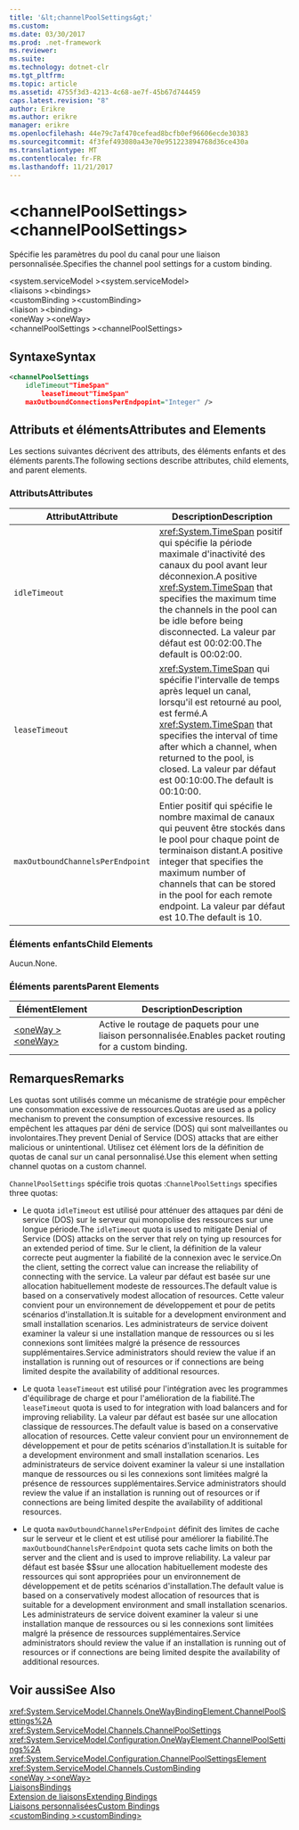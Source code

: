 ```yaml
---
title: '&lt;channelPoolSettings&gt;'
ms.custom: 
ms.date: 03/30/2017
ms.prod: .net-framework
ms.reviewer: 
ms.suite: 
ms.technology: dotnet-clr
ms.tgt_pltfrm: 
ms.topic: article
ms.assetid: 4755f3d3-4213-4c68-ae7f-45b67d744459
caps.latest.revision: "8"
author: Erikre
ms.author: erikre
manager: erikre
ms.openlocfilehash: 44e79c7af470cefead8bcfb0ef96606ecde30383
ms.sourcegitcommit: 4f3fef493080a43e70e951223894768d36ce430a
ms.translationtype: MT
ms.contentlocale: fr-FR
ms.lasthandoff: 11/21/2017
---
```

# <a name="ltchannelpoolsettingsgt"></a><span data-ttu-id="3a7d3-102">&lt;channelPoolSettings&gt;</span><span class="sxs-lookup"><span data-stu-id="3a7d3-102">&lt;channelPoolSettings&gt;</span></span>
<span data-ttu-id="3a7d3-103">Spécifie les paramètres du pool du canal pour une liaison personnalisée.</span><span class="sxs-lookup"><span data-stu-id="3a7d3-103">Specifies the channel pool settings for a custom binding.</span></span>  
  
 <span data-ttu-id="3a7d3-104">\<system.serviceModel ></span><span class="sxs-lookup"><span data-stu-id="3a7d3-104">\<system.serviceModel></span></span>  
<span data-ttu-id="3a7d3-105">\<liaisons ></span><span class="sxs-lookup"><span data-stu-id="3a7d3-105">\<bindings></span></span>  
<span data-ttu-id="3a7d3-106">\<customBinding ></span><span class="sxs-lookup"><span data-stu-id="3a7d3-106">\<customBinding></span></span>  
<span data-ttu-id="3a7d3-107">\<liaison ></span><span class="sxs-lookup"><span data-stu-id="3a7d3-107">\<binding></span></span>  
<span data-ttu-id="3a7d3-108">\<oneWay ></span><span class="sxs-lookup"><span data-stu-id="3a7d3-108">\<oneWay></span></span>  
<span data-ttu-id="3a7d3-109">\<channelPoolSettings ></span><span class="sxs-lookup"><span data-stu-id="3a7d3-109">\<channelPoolSettings></span></span>  
  
## <a name="syntax"></a><span data-ttu-id="3a7d3-110">Syntaxe</span><span class="sxs-lookup"><span data-stu-id="3a7d3-110">Syntax</span></span>  
  
```xml  
<channelPoolSettings  
    idleTimeout"TimeSpan"  
        leaseTimeout"TimeSpan"  
    maxOutboundConnectionsPerEndpopint="Integer" />  
```  
  
## <a name="attributes-and-elements"></a><span data-ttu-id="3a7d3-111">Attributs et éléments</span><span class="sxs-lookup"><span data-stu-id="3a7d3-111">Attributes and Elements</span></span>  
 <span data-ttu-id="3a7d3-112">Les sections suivantes décrivent des attributs, des éléments enfants et des éléments parents.</span><span class="sxs-lookup"><span data-stu-id="3a7d3-112">The following sections describe attributes, child elements, and parent elements.</span></span>  
  
### <a name="attributes"></a><span data-ttu-id="3a7d3-113">Attributs</span><span class="sxs-lookup"><span data-stu-id="3a7d3-113">Attributes</span></span>  
  
|<span data-ttu-id="3a7d3-114">Attribut</span><span class="sxs-lookup"><span data-stu-id="3a7d3-114">Attribute</span></span>|<span data-ttu-id="3a7d3-115">Description</span><span class="sxs-lookup"><span data-stu-id="3a7d3-115">Description</span></span>|  
|---------------|-----------------|  
|`idleTimeout`|<span data-ttu-id="3a7d3-116"><xref:System.TimeSpan> positif qui spécifie la période maximale d'inactivité des canaux du pool avant leur déconnexion.</span><span class="sxs-lookup"><span data-stu-id="3a7d3-116">A positive <xref:System.TimeSpan> that specifies the maximum time the channels in the pool can be idle before being disconnected.</span></span> <span data-ttu-id="3a7d3-117">La valeur par défaut est 00:02:00.</span><span class="sxs-lookup"><span data-stu-id="3a7d3-117">The default is 00:02:00.</span></span>|  
|`leaseTimeout`|<span data-ttu-id="3a7d3-118"><xref:System.TimeSpan> qui spécifie l'intervalle de temps après lequel un canal, lorsqu'il est retourné au pool, est fermé.</span><span class="sxs-lookup"><span data-stu-id="3a7d3-118">A <xref:System.TimeSpan> that specifies the interval of time after which a channel, when returned to the pool, is closed.</span></span> <span data-ttu-id="3a7d3-119">La valeur par défaut est 00:10:00.</span><span class="sxs-lookup"><span data-stu-id="3a7d3-119">The default is 00:10:00.</span></span>|  
|`maxOutboundChannelsPerEndpoint`|<span data-ttu-id="3a7d3-120">Entier positif qui spécifie le nombre maximal de canaux qui peuvent être stockés dans le pool pour chaque point de terminaison distant.</span><span class="sxs-lookup"><span data-stu-id="3a7d3-120">A positive integer that specifies the maximum number of channels that can be stored in the pool for each remote endpoint.</span></span> <span data-ttu-id="3a7d3-121">La valeur par défaut est 10.</span><span class="sxs-lookup"><span data-stu-id="3a7d3-121">The default is 10.</span></span>|  
  
### <a name="child-elements"></a><span data-ttu-id="3a7d3-122">Éléments enfants</span><span class="sxs-lookup"><span data-stu-id="3a7d3-122">Child Elements</span></span>  
 <span data-ttu-id="3a7d3-123">Aucun.</span><span class="sxs-lookup"><span data-stu-id="3a7d3-123">None.</span></span>  
  
### <a name="parent-elements"></a><span data-ttu-id="3a7d3-124">Éléments parents</span><span class="sxs-lookup"><span data-stu-id="3a7d3-124">Parent Elements</span></span>  
  
|<span data-ttu-id="3a7d3-125">Élément</span><span class="sxs-lookup"><span data-stu-id="3a7d3-125">Element</span></span>|<span data-ttu-id="3a7d3-126">Description</span><span class="sxs-lookup"><span data-stu-id="3a7d3-126">Description</span></span>|  
|-------------|-----------------|  
|[<span data-ttu-id="3a7d3-127">\<oneWay ></span><span class="sxs-lookup"><span data-stu-id="3a7d3-127">\<oneWay></span></span>](../../../../../docs/framework/configure-apps/file-schema/wcf/oneway.md)|<span data-ttu-id="3a7d3-128">Active le routage de paquets pour une liaison personnalisée.</span><span class="sxs-lookup"><span data-stu-id="3a7d3-128">Enables packet routing for a custom binding.</span></span>|  
  
## <a name="remarks"></a><span data-ttu-id="3a7d3-129">Remarques</span><span class="sxs-lookup"><span data-stu-id="3a7d3-129">Remarks</span></span>  
 <span data-ttu-id="3a7d3-130">Les quotas sont utilisés comme un mécanisme de stratégie pour empêcher une consommation excessive de ressources.</span><span class="sxs-lookup"><span data-stu-id="3a7d3-130">Quotas are used as a policy mechanism to prevent the consumption of excessive resources.</span></span> <span data-ttu-id="3a7d3-131">Ils empêchent les attaques par déni de service (DOS) qui sont malveillantes ou involontaires.</span><span class="sxs-lookup"><span data-stu-id="3a7d3-131">They prevent Denial of Service (DOS) attacks that are either malicious or unintentional.</span></span> <span data-ttu-id="3a7d3-132">Utilisez cet élément lors de la définition de quotas de canal sur un canal personnalisé.</span><span class="sxs-lookup"><span data-stu-id="3a7d3-132">Use this element when setting channel quotas on a custom channel.</span></span>  
  
 <span data-ttu-id="3a7d3-133">`ChannelPoolSettings` spécifie trois quotas :</span><span class="sxs-lookup"><span data-stu-id="3a7d3-133">`ChannelPoolSettings` specifies three quotas:</span></span>  
  
-   <span data-ttu-id="3a7d3-134">Le quota `idleTimeout` est utilisé pour atténuer des attaques par déni de service (DOS) sur le serveur qui monopolise des ressources sur une longue période.</span><span class="sxs-lookup"><span data-stu-id="3a7d3-134">The `idleTimeout` quota is used to mitigate Denial of Service (DOS) attacks on the server that rely on tying up resources for an extended period of time.</span></span> <span data-ttu-id="3a7d3-135">Sur le client, la définition de la valeur correcte peut augmenter la fiabilité de la connexion avec le service.</span><span class="sxs-lookup"><span data-stu-id="3a7d3-135">On the client, setting the correct value can increase the reliability of connecting with the service.</span></span> <span data-ttu-id="3a7d3-136">La valeur par défaut est basée sur une allocation habituellement modeste de ressources.</span><span class="sxs-lookup"><span data-stu-id="3a7d3-136">The default value is based on a conservatively modest allocation of resources.</span></span> <span data-ttu-id="3a7d3-137">Cette valeur convient pour un environnement de développement et pour de petits scénarios d'installation.</span><span class="sxs-lookup"><span data-stu-id="3a7d3-137">It is suitable for a development environment and small installation scenarios.</span></span> <span data-ttu-id="3a7d3-138">Les administrateurs de service doivent examiner la valeur si une installation manque de ressources ou si les connexions sont limitées malgré la présence de ressources supplémentaires.</span><span class="sxs-lookup"><span data-stu-id="3a7d3-138">Service administrators should review the value if an installation is running out of resources or if connections are being limited despite the availability of additional resources.</span></span>  
  
-   <span data-ttu-id="3a7d3-139">Le quota `leaseTimeout` est utilisé pour l'intégration avec les programmes d'équilibrage de charge et pour l'amélioration de la fiabilité.</span><span class="sxs-lookup"><span data-stu-id="3a7d3-139">The `leaseTimeout` quota is used to for integration with load balancers and for improving reliability.</span></span> <span data-ttu-id="3a7d3-140">La valeur par défaut est basée sur une allocation classique de ressources.</span><span class="sxs-lookup"><span data-stu-id="3a7d3-140">The default value is based on a conservative allocation of resources.</span></span> <span data-ttu-id="3a7d3-141">Cette valeur convient pour un environnement de développement et pour de petits scénarios d'installation.</span><span class="sxs-lookup"><span data-stu-id="3a7d3-141">It is suitable for a development environment and small installation scenarios.</span></span> <span data-ttu-id="3a7d3-142">Les administrateurs de service doivent examiner la valeur si une installation manque de ressources ou si les connexions sont limitées malgré la présence de ressources supplémentaires.</span><span class="sxs-lookup"><span data-stu-id="3a7d3-142">Service administrators should review the value if an installation is running out of resources or if connections are being limited despite the availability of additional resources.</span></span>  
  
-   <span data-ttu-id="3a7d3-143">Le quota `maxOutboundChannelsPerEndpoint` définit des limites de cache sur le serveur et le client et est utilisé pour améliorer la fiabilité.</span><span class="sxs-lookup"><span data-stu-id="3a7d3-143">The `maxOutboundChannelsPerEndpoint` quota sets cache limits on both the server and the client and is used to improve reliability.</span></span> <span data-ttu-id="3a7d3-144">La valeur par défaut est basée $$sur une allocation habituellement modeste des ressources qui sont appropriées pour un environnement de développement et de petits scénarios d'installation.</span><span class="sxs-lookup"><span data-stu-id="3a7d3-144">The default value is based on a conservatively modest allocation of resources that is suitable for a development environment and small installation scenarios.</span></span> <span data-ttu-id="3a7d3-145">Les administrateurs de service doivent examiner la valeur si une installation manque de ressources ou si les connexions sont limitées malgré la présence de ressources supplémentaires.</span><span class="sxs-lookup"><span data-stu-id="3a7d3-145">Service administrators should review the value if an installation is running out of resources or if connections are being limited despite the availability of additional resources.</span></span>  
  
## <a name="see-also"></a><span data-ttu-id="3a7d3-146">Voir aussi</span><span class="sxs-lookup"><span data-stu-id="3a7d3-146">See Also</span></span>  
 <xref:System.ServiceModel.Channels.OneWayBindingElement.ChannelPoolSettings%2A>  
 <xref:System.ServiceModel.Channels.ChannelPoolSettings>  
 <xref:System.ServiceModel.Configuration.OneWayElement.ChannelPoolSettings%2A>  
 <xref:System.ServiceModel.Configuration.ChannelPoolSettingsElement>  
 <xref:System.ServiceModel.Channels.CustomBinding>  
 [<span data-ttu-id="3a7d3-147">\<oneWay ></span><span class="sxs-lookup"><span data-stu-id="3a7d3-147">\<oneWay></span></span>](../../../../../docs/framework/configure-apps/file-schema/wcf/oneway.md)  
 [<span data-ttu-id="3a7d3-148">Liaisons</span><span class="sxs-lookup"><span data-stu-id="3a7d3-148">Bindings</span></span>](../../../../../docs/framework/wcf/bindings.md)  
 [<span data-ttu-id="3a7d3-149">Extension de liaisons</span><span class="sxs-lookup"><span data-stu-id="3a7d3-149">Extending Bindings</span></span>](../../../../../docs/framework/wcf/extending/extending-bindings.md)  
 [<span data-ttu-id="3a7d3-150">Liaisons personnalisées</span><span class="sxs-lookup"><span data-stu-id="3a7d3-150">Custom Bindings</span></span>](../../../../../docs/framework/wcf/extending/custom-bindings.md)  
 [<span data-ttu-id="3a7d3-151">\<customBinding ></span><span class="sxs-lookup"><span data-stu-id="3a7d3-151">\<customBinding></span></span>](../../../../../docs/framework/configure-apps/file-schema/wcf/custombinding.md)
